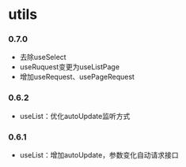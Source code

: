# utils

### 0.7.0

- 去除useSelect
- useRuquest变更为useListPage
- 增加useRequest、usePageRequest

### 0.6.2

- useList：优化autoUpdate监听方式

### 0.6.1

- useList：增加autoUpdate，参数变化自动请求接口
